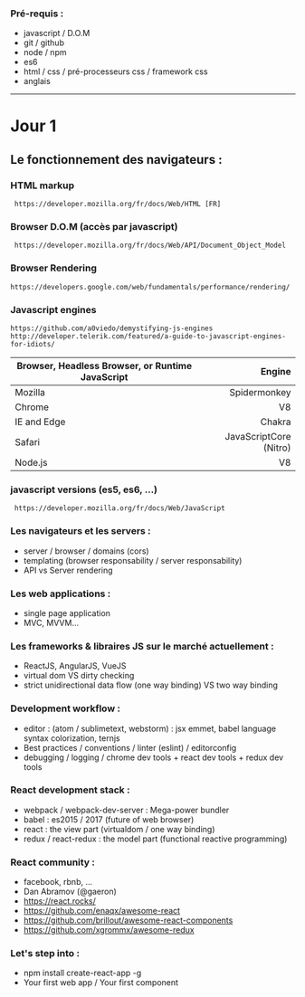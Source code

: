 
### Pré-requis :

- javascript / D.O.M
- git / github
- node / npm
- es6
- html / css / pré-processeurs css / framework css
- anglais

---

# Jour 1

## Le fonctionnement des navigateurs :

### HTML markup
     https://developer.mozilla.org/fr/docs/Web/HTML [FR]
### Browser D.O.M (accès par javascript)
     https://developer.mozilla.org/fr/docs/Web/API/Document_Object_Model
### Browser Rendering
    https://developers.google.com/web/fundamentals/performance/rendering/

### Javascript engines
    https://github.com/a0viedo/demystifying-js-engines
    http://developer.telerik.com/featured/a-guide-to-javascript-engines-for-idiots/


Browser, Headless Browser, or Runtime JavaScript | Engine
---|---:
Mozilla | Spidermonkey
Chrome | V8
IE and Edge | Chakra
Safari | JavaScriptCore (Nitro)
Node.js | V8
  

### javascript versions (es5, es6, ...)
     https://developer.mozilla.org/fr/docs/Web/JavaScript

### Les navigateurs et les servers :
- server / browser / domains (cors)
- templating (browser responsability / server responsability)
- API vs Server rendering

### Les web applications :
- single page application
- MVC, MVVM...

### Les frameworks & libraires JS sur le marché actuellement :
- ReactJS, AngularJS, VueJS
- virtual dom VS dirty checking
- strict unidirectional data flow (one way binding) VS two way binding

### Development workflow :
- editor : (atom / sublimetext, webstorm) : jsx emmet, babel language syntax colorization, ternjs
- Best practices / conventions / linter (eslint) / editorconfig
- debugging / logging / chrome dev tools + react dev tools + redux dev tools

### React development stack :
- webpack / webpack-dev-server : Mega-power bundler
- babel : es2015 / 2017 (future of web browser)
- react : the view part (virtualdom  / one way binding)
- redux / react-redux : the model part (functional reactive programming)

### React community :
- facebook, rbnb, ...
- Dan Abramov (@gaeron)
- https://react.rocks/
- https://github.com/enaqx/awesome-react
- https://github.com/brillout/awesome-react-components
- https://github.com/xgrommx/awesome-redux

### Let's step into :
- npm install create-react-app -g
- Your first web app / Your first component
